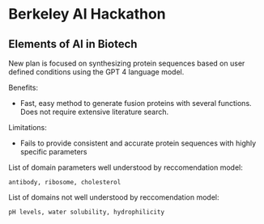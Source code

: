 # Berkeley AI Hackathon

## Elements of AI in Biotech

New plan is focused on synthesizing protein sequences based on user defined conditions using the GPT 4 language model.

Benefits:
- Fast, easy method to generate fusion proteins with several functions. Does not require extensive literature search.

Limitations:
- Fails to provide consistent and accurate protein sequences with highly specific parameters

List of domain parameters well understood by reccomendation model:
```
antibody, ribosome, cholesterol
```

List of domains not well understood by reccomendation model:
```
pH levels, water solubility, hydrophilicity 
```
